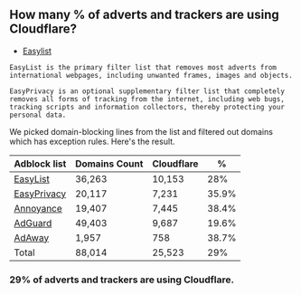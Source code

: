 ## How many % of adverts and trackers are using Cloudflare?


- [Easylist](https://web.archive.org/web/20210516110248/https://easylist.to/)
```
EasyList is the primary filter list that removes most adverts from international webpages, including unwanted frames, images and objects.

EasyPrivacy is an optional supplementary filter list that completely removes all forms of tracking from the internet, including web bugs, tracking scripts and information collectors, thereby protecting your personal data.
```


We picked domain-blocking lines from the list and filtered out domains which has exception rules.
Here's the result.


| Adblock list | Domains Count | Cloudflare | % |
| --- | --- | --- | --- |
| [EasyList](https://easylist.to/easylist/easylist.txt) | 36,263 | 10,153 | 28% |
| [EasyPrivacy](https://easylist.to/easylist/easyprivacy.txt) | 20,117 | 7,231 | 35.9% |
| [Annoyance](https://secure.fanboy.co.nz/fanboy-annoyance.txt) | 19,407 | 7,445 | 38.4% |
| [AdGuard](https://adguardteam.github.io/AdGuardSDNSFilter/Filters/filter.txt) | 49,403 | 9,687 | 19.6% |
| [AdAway](https://raw.githubusercontent.com/AdAway/adaway.github.io/master/hosts.txt) | 1,957 | 758 | 38.7% |
| Total | 88,014 | 25,523 | 29% |


### 29% of adverts and trackers are using Cloudflare.